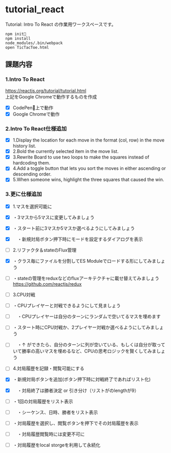 # tutorial_react
Tutorial: Intro To React の作業用ワークスペースです。

    npm init
    npm install
    node_modules/.bin/webpack
    open TicTacToe.html

## 課題内容
### 1.Intro To React
https://reactjs.org/tutorial/tutorial.html  
上記をGoogle Chromeで動作するものを作成

- [x] CodePen上で動作
- [x] Google Chromeで動作

### 2.Intro To React仕様追加
- [x] 1.Display the location for each move in the format (col, row) in the move history list.
- [x] 2.Bold the currently selected item in the move list.
- [x] 3.Rewrite Board to use two loops to make the squares instead of hardcoding them.
- [x] 4.Add a toggle button that lets you sort the moves in either ascending or descending order.
- [x] 5.When someone wins, highlight the three squares that caused the win.

### 3.更に仕様追加
- [x] 1.マスを選択可能に
- [x] ・3マスから5マスに変更してみましょう
- [x] ・スタート前に3マスか5マスか選べるようにしてみましょう
- [x] 　・新規対局ボタン押下時にモードを設定するダイアログを表示
　　
- [ ] 2.リファクタ＆stateのFlux管理
- [x] ・クラス毎にファイルを分割してES Moduleでロードする形にしてみましょう
- [ ] ・stateの管理をreduxなどのfluxアーキテクチャに載せ替えてみましょう　https://github.com/reactjs/redux

- [ ] 3.CPU対戦
- [ ] ・CPUプレイヤーと対戦できるようにして見ましょう
- [ ] 　・CPUプレイヤーは自分のターンにランダムで空いてるマスを埋めます
- [ ] ・スタート時にCPU対戦か、2プレイヤー対戦か選べるようにしてみましょう
- [ ] 　・↑ ができたら、自分のターンに列が空いている、もしくは自分が取っていて勝率の高いマスを埋めるなど、CPUの思考ロジックを賢くしてみましょう

- [ ] 4.対局履歴を記録・閲覧可能にする
- [x] ・新規対局ボタンを追加(ボタン押下時に対戦終了であればリスト化)
- [x] 　・対局終了は勝者決定 or 引き分け（リストがのlengthが9）
- [ ] ・1回の対局履歴をリスト表示
- [ ] 　・シーケンス、日時、勝者をリスト表示
- [ ] ・対局履歴を選択し、閲覧ボタンを押下でその対局履歴を表示
- [ ] 　・対局履歴閲覧時には変更不可に
- [ ] ・対局履歴をlocal storgeを利用して永続化